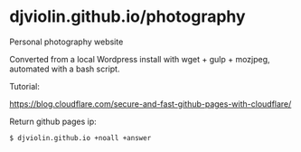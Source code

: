 # djviolin.github.io/photography

Personal photography website

Converted from a local Wordpress install with wget + gulp + mozjpeg, automated with a bash script.

Tutorial:

https://blog.cloudflare.com/secure-and-fast-github-pages-with-cloudflare/

Return github pages ip:

```bash
$ djviolin.github.io +noall +answer
```
